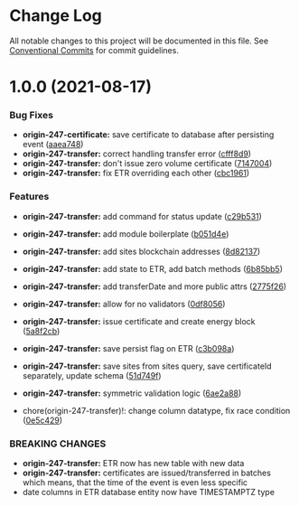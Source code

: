 # Change Log

All notable changes to this project will be documented in this file.
See [Conventional Commits](https://conventionalcommits.org) for commit guidelines.

# 1.0.0 (2021-08-17)


### Bug Fixes

* **origin-247-certificate:** save certificate to database after persisting event ([aaea748](https://github.com/energywebfoundation/origin-247-sdk/commit/aaea748cc3f07f49febfc670928ceabcc08c3af1))
* **origin-247-transfer:** correct handling transfer error ([cfff8d9](https://github.com/energywebfoundation/origin-247-sdk/commit/cfff8d98f441ecbe07600542e265147dab4d4eb9))
* **origin-247-transfer:** don't issue zero volume certificate ([7147004](https://github.com/energywebfoundation/origin-247-sdk/commit/71470041a2d5b476e55cb70d9e660a96a1c506ef))
* **origin-247-transfer:** fix ETR overriding each other ([cbc1961](https://github.com/energywebfoundation/origin-247-sdk/commit/cbc1961a9ed5809b236c7c0b9e57ae5d3981d69c))


### Features

* **origin-247-transfer:** add command for status update ([c29b531](https://github.com/energywebfoundation/origin-247-sdk/commit/c29b531b9a753c6b70155def53a1b7063f489e5e))
* **origin-247-transfer:** add module boilerplate ([b051d4e](https://github.com/energywebfoundation/origin-247-sdk/commit/b051d4e7754766b355bf54ba81f13038ec491e5f))
* **origin-247-transfer:** add sites blockchain addresses ([8d82137](https://github.com/energywebfoundation/origin-247-sdk/commit/8d8213738661a8a90ee75aab1d6d832816949c51))
* **origin-247-transfer:** add state to ETR, add batch methods ([6b85bb5](https://github.com/energywebfoundation/origin-247-sdk/commit/6b85bb585a56e556bf5743c2d400fae974fd9c69))
* **origin-247-transfer:** add transferDate and more public attrs ([2775f26](https://github.com/energywebfoundation/origin-247-sdk/commit/2775f260af6706f7750741edb1c53fabf90d203d))
* **origin-247-transfer:** allow for no validators ([0df8056](https://github.com/energywebfoundation/origin-247-sdk/commit/0df8056996a1b14622a3a86830384408f16ee219))
* **origin-247-transfer:** issue certificate and create energy block ([5a8f2cb](https://github.com/energywebfoundation/origin-247-sdk/commit/5a8f2cb3c60bac671fa101e303ad8269d969c2ba))
* **origin-247-transfer:** save persist flag on ETR ([c3b098a](https://github.com/energywebfoundation/origin-247-sdk/commit/c3b098a63db478addb237ec2eabb36b018a607da))
* **origin-247-transfer:** save sites from sites query, save certificateId separately, update schema ([51d749f](https://github.com/energywebfoundation/origin-247-sdk/commit/51d749fdb16186e04f0a8c2aa1b6f152a07b63e9))
* **origin-247-transfer:** symmetric validation logic ([6ae2a88](https://github.com/energywebfoundation/origin-247-sdk/commit/6ae2a88f0db3eb27f4660b855b1f27a46d3865fe))


* chore(origin-247-transfer)!: change column datatype, fix race condition ([0e5c429](https://github.com/energywebfoundation/origin-247-sdk/commit/0e5c42968a172473a7d714ce9c4cad5c82759a8d))


### BREAKING CHANGES

* **origin-247-transfer:** ETR now has new table with new data
* **origin-247-transfer:** certificates are issued/transferred in batches which means, that the time of the event is even less specific
* date columns in ETR database entity now have TIMESTAMPTZ type
